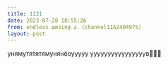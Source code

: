 ```yaml
---
title: 1121
date: 2023-07-28 18:55:26
from: endless шизing ⍼ (channel1162404975)
layout: post
---
```


унямутятятямунянёоууууу уууууууууууууууув🤪🤪🤪
